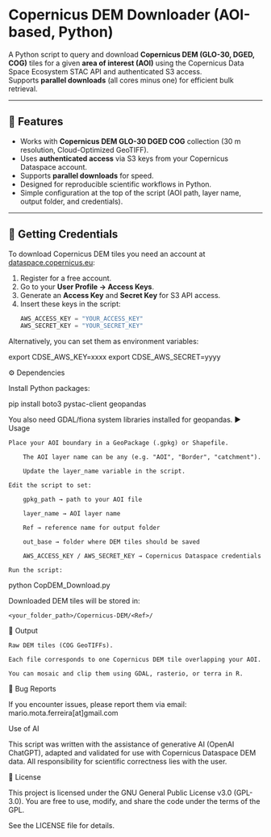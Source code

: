 # Copernicus DEM Downloader (AOI-based, Python)

A Python script to query and download **Copernicus DEM (GLO-30, DGED, COG)** tiles for a given **area of interest (AOI)** using the Copernicus Data Space Ecosystem STAC API and authenticated S3 access.  
Supports **parallel downloads** (all cores minus one) for efficient bulk retrieval.

---

## 🚀 Features
- Works with **Copernicus DEM GLO-30 DGED COG** collection (30 m resolution, Cloud-Optimized GeoTIFF).
- Uses **authenticated access** via S3 keys from your Copernicus Dataspace account.
- Supports **parallel downloads** for speed.
- Designed for reproducible scientific workflows in Python.
- Simple configuration at the top of the script (AOI path, layer name, output folder, and credentials).

---

## 🔑 Getting Credentials
To download Copernicus DEM tiles you need an account at [dataspace.copernicus.eu](https://dataspace.copernicus.eu/):

1. Register for a free account.  
2. Go to your **User Profile → Access Keys**.  
3. Generate an **Access Key** and **Secret Key** for S3 API access.  
4. Insert these keys in the script:
   ```python
   AWS_ACCESS_KEY = "YOUR_ACCESS_KEY"
   AWS_SECRET_KEY = "YOUR_SECRET_KEY"

Alternatively, you can set them as environment variables:

export CDSE_AWS_KEY=xxxx
export CDSE_AWS_SECRET=yyyy

⚙️ Dependencies

Install Python packages:

pip install boto3 pystac-client geopandas

You also need GDAL/fiona system libraries installed for geopandas.
▶️ Usage

    Place your AOI boundary in a GeoPackage (.gpkg) or Shapefile.

        The AOI layer name can be any (e.g. "AOI", "Border", "catchment").

        Update the layer_name variable in the script.

    Edit the script to set:

        gpkg_path → path to your AOI file

        layer_name → AOI layer name

        Ref → reference name for output folder

        out_base → folder where DEM tiles should be saved

        AWS_ACCESS_KEY / AWS_SECRET_KEY → Copernicus Dataspace credentials

    Run the script:

python CopDEM_Download.py

Downloaded DEM tiles will be stored in:

    <your_folder_path>/Copernicus-DEM/<Ref>/

📂 Output

    Raw DEM tiles (COG GeoTIFFs).

    Each file corresponds to one Copernicus DEM tile overlapping your AOI.

    You can mosaic and clip them using GDAL, rasterio, or terra in R.

🐛 Bug Reports

If you encounter issues, please report them via email:
mario.mota.ferreira[at]gmail.com

Use of AI

This script was written with the assistance of generative AI (OpenAI ChatGPT), adapted and validated for use with Copernicus Dataspace DEM data.
All responsibility for scientific correctness lies with the user.

📜 License

This project is licensed under the GNU General Public License v3.0 (GPL-3.0).
You are free to use, modify, and share the code under the terms of the GPL.

See the LICENSE
file for details.
